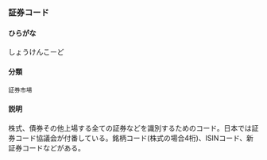 <div style="display:none;">

## [あ行](securities-terms?id=あ行)
## [か行](securities-terms?id=か行)
## [さ行](securities-terms?id=さ行)

</div>

### 証券コード

#### ひらがな

しょうけんこーど

#### 分類

`証券市場`

#### 説明

株式、債券その他上場する全ての証券などを識別するためのコード。日本では証券コード協議会が付番している。銘柄コード(株式の場合4桁)、ISINコード、新証券コードなどがある。

<div style="display:none;">

## [た行](securities-terms?id=た行)
## [な行](securities-terms?id=な行)
## [は行](securities-terms?id=は行)
## [ま行](securities-terms?id=ま行)
## [や行](securities-terms?id=や行)
## [ら行](securities-terms?id=ら行)
## [わ行](securities-terms?id=わ行)
## [英数字・記号](securities-terms?id=英数字・記号)

</div>

